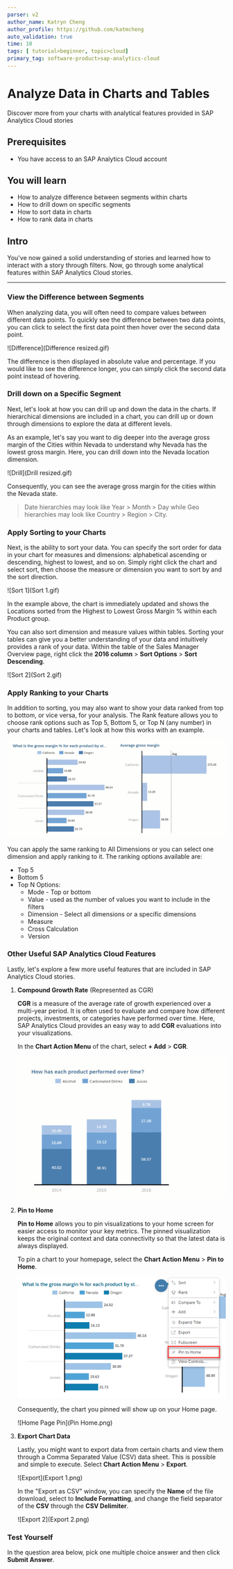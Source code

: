 ```yaml
---
parser: v2
author_name: Katryn Cheng
author_profile: https://github.com/katmcheng
auto_validation: true
time: 10
tags: [ tutorial>beginner, topic>cloud]
primary_tag: software-product>sap-analytics-cloud
---
```


# Analyze Data in Charts and Tables
<!-- description --> Discover more from your charts with analytical features provided in SAP Analytics Cloud stories

## Prerequisites
- You have access to an SAP Analytics Cloud account

## You will learn
  - How to analyze difference between segments within charts
  - How to drill down on specific segments
  - How to sort data in charts
  - How to rank data in charts

## Intro
You've now gained a solid understanding of stories and learned how to interact with a story through filters. Now, go through some analytical features within SAP Analytics Cloud stories.

---

### View the Difference between Segments

When analyzing data, you will often need to compare values between different data points. To quickly see the difference between two data points, you can click to select the first data point then hover over the second data point.

![Difference](Difference resized.gif)

The difference is then displayed in absolute value and percentage. If you would like to see the difference longer, you can simply click the second data point instead of hovering.


### Drill down on a Specific Segment

Next, let's look at how you can drill up and down the data in the charts. If hierarchical dimensions are included in a chart, you can drill up or down through dimensions to explore the data at different levels.

<!-- For example, in most data models for sales data, you would have hierarchies defined for Dates and Locations. These hierarchies may look like this: Year > Month > Day and Country > Region > City. Below is an example of drilling into a hierarchy of a Location.    -->

As an example, let's say you want to dig deeper into the average gross margin of the Cities within Nevada to understand why Nevada has the lowest gross margin. Here, you can drill down into the Nevada location dimension.

![Drill](Drill resized.gif)

Consequently, you can see the average gross margin for the cities within the Nevada state.

> Date hierarchies may look like Year > Month > Day while Geo hierarchies may look like Country > Region > City.




### Apply Sorting to your Charts

Next, is the ability to sort your data. You can specify the sort order for data in your chart for measures and dimensions: alphabetical ascending or descending, highest to lowest, and so on. Simply right click the chart and select sort, then choose the measure or dimension you want to sort by and the sort direction.
<!-- Let's look at the example below. You can even sort on multiple dimensions within the chart. -->

![Sort 1](Sort 1.gif)

In the example above, the chart is immediately updated and shows the Locations sorted from the Highest to Lowest Gross Margin % within each Product group.

You can also sort dimension and measure values within tables. Sorting your tables can give you a better understanding of your data and intuitively provides a rank of your data. Within the table of the Sales Manager Overview page, right click the **2016 column** > **Sort Options** > **Sort Descending**.

![Sort 2](Sort 2.gif)


### Apply Ranking to your Charts

In addition to sorting, you may also want to show your data ranked from top to bottom, or vice versa, for your analysis. The Rank feature allows you to choose rank options such as Top 5, Bottom 5, or Top N (any number) in your charts and tables. Let's look at how this works with an example.

![Rank](Rank.gif)

You can apply the same ranking to All Dimensions or you can select one dimension and apply ranking to it. The ranking options available are:


-	Top 5
-	Bottom 5
-	Top N Options:
    - Mode - Top or bottom
    - Value - used as the number of values you want to include in the filters
    - Dimension - Select all dimensions or a specific dimensions
    - Measure
    - Cross Calculation
    - Version


### Other Useful SAP Analytics Cloud Features

Lastly, let's explore a few more useful features that are included in SAP Analytics Cloud stories.

1.  **Compound Growth Rate** (Represented as CGR)

    **CGR** is a measure of the average rate of growth experienced over a multi-year period. It is often used to evaluate and compare how different projects, investments, or categories have performed over time. Here, SAP Analytics Cloud provides an easy way to add **CGR** evaluations into your visualizations.

    In the **Chart Action Menu** of the chart, select **+ Add** > **CGR**.

    ![CGR](CGR.gif)

2.  **Pin to Home**

    **Pin to Home** allows you to pin visualizations to your home screen for easier access to monitor your key metrics.  The pinned visualization keeps the original context and data connectivity so that the latest data is always displayed.  

    To pin a chart to your homepage, select the **Chart Action Menu** > **Pin to Home**.

    ![Pin to Home](Pin.png)

    Consequently, the chart you pinned will show up on your Home page.

    ![Home Page Pin](Pin Home.png)

3.  **Export Chart Data**

    Lastly, you might want to export data from certain charts and view them through a Comma Separated Value (CSV) data sheet. This is possible and simple to execute. Select **Chart Action Menu** > **Export**.

    ![Export](Export 1.png)

    In the "Export as CSV" window, you can specify the **Name** of the file download, select to **Include Formatting**, and change the field separator of the **CSV** through the **CSV Delimiter**.

    ![Export 2](Export 2.png)



### Test Yourself

In the question area below, pick one multiple choice answer and then click **Submit Answer**.


